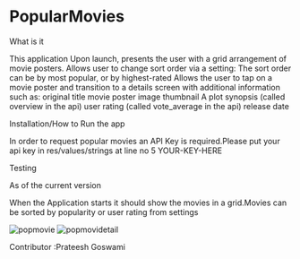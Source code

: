 # PopularMovies
What is it

This application Upon launch, presents the user with a grid arrangement of movie posters.
Allows user to change sort order via a setting:
The sort order can be by most popular, or by highest-rated
Allows the user to tap on a movie poster and transition to a details screen with additional information such as:
original title
movie poster image thumbnail
A plot synopsis (called overview in the api)
user rating (called vote_average in the api)
release date


Installation/How to Run the app

In order to request popular movies an API Key is required.Please put your api key in res/values/strings at line no 5
<string name="api_key">YOUR-KEY-HERE</string>


Testing

As of the current version

When the Application starts it should show the movies in a grid.Movies can be sorted by popularity or user rating from settings

![popmovie](https://cloud.githubusercontent.com/assets/13324542/17388523/9e7bb790-59b1-11e6-9ddf-b77a7e61b49d.png)
![popmovidetail](https://cloud.githubusercontent.com/assets/13324542/17388524/9e7d553c-59b1-11e6-80de-5acd30748243.png)

Contributor :Prateesh Goswami 

